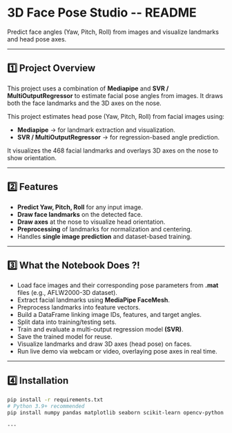 # 3D Face Pose Studio -- README

Predict face angles (Yaw, Pitch, Roll) from images and visualize landmarks and head pose axes.

---

## 1️⃣ Project Overview
This project uses a combination of **Mediapipe** and **SVR / MultiOutputRegressor** to estimate facial pose angles from images. It draws both the face landmarks and the 3D axes on the nose.

This project estimates head pose (Yaw, Pitch, Roll) from facial images using:

- **Mediapipe** → for landmark extraction and visualization.  
- **SVR / MultiOutputRegressor** → for regression-based angle prediction.  

It visualizes the 468 facial landmarks and overlays 3D axes on the nose to show orientation.

---

## 2️⃣ Features
- **Predict Yaw, Pitch, Roll** for any input image.
- **Draw face landmarks** on the detected face.
- **Draw axes** at the nose to visualize head orientation.
- **Preprocessing** of landmarks for normalization and centering.
- Handles **single image prediction** and dataset-based training.

---

## 3️⃣ What the Notebook Does ?!
- Load face images and their corresponding pose parameters from **.mat** files (e.g., AFLW2000-3D dataset).
- Extract facial landmarks using **MediaPipe FaceMesh**.
- Preprocess landmarks into feature vectors.
- Build a DataFrame linking image IDs, features, and target angles.
- Split data into training/testing sets.
- Train and evaluate a multi-output regression model **(SVR)**.
- Save the trained model for reuse.
- Visualize landmarks and draw 3D axes (head pose) on faces.
- Run live demo via webcam or video, overlaying pose axes in real time.

---

## 4️⃣ Installation
```bash
pip install -r requirements.txt
# Python 3.9+ recommended
pip install numpy pandas matplotlib seaborn scikit-learn opencv-python mediapipe h5py

---
